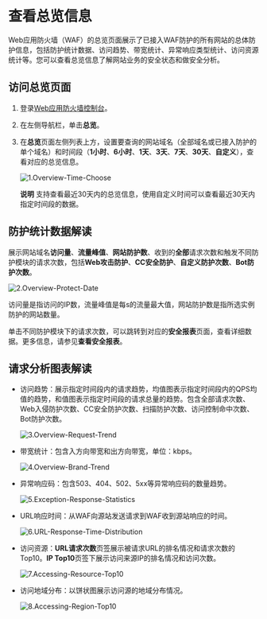 # 查看总览信息

Web应用防火墙（WAF）的总览页面展示了已接入WAF防护的所有网站的总体防护信息，包括防护统计数据、访问趋势、带宽统计、异常响应类型统计、访问资源统计等。您可以查看总览信息了解网站业务的安全状态和做安全分析。

## 访问总览页面

1. 登录[Web应用防火墙控制台](https://cloudwaf-console.jdcloud.com/overview/business)。

2. 在左侧导航栏，单击**总览**。

3. 在**总览**页面左侧列表上方，设置要查询的网站域名（全部域名或已接入防护的单个域名）和时间段（**1小时**、**6小时**、**1天**、**3天**、**7天**、**30天**、**自定义**），查看对应的总览信息。

   ![1.Overview-Time-Choose](D:\wangxuejiao17\Desktop\WAF帮助文档\2、防护统计\image\1.Overview-Time-Choose.png)

   **说明** 支持查看最近30天内的总览信息，使用自定义时间可以查看最近30天内指定时间段的数据。

## 防护统计数据解读

展示网站域名**访问量**、**流量峰值**、**网站防护数**、收到的**全部**请求次数和触发不同防护模块的请求次数，包括**Web攻击防护**、**CC安全防护**、**自定义防护次数**、**Bot防护次数**。

![2.Overview-Protect-Date](D:\wangxuejiao17\Desktop\WAF帮助文档\2、防护统计\image\2.Overview-Protect-Date.png)

访问量是指访问的IP数，流量峰值是每s的流量最大值，网站防护数是指所选实例防护的网站数量。

单击不同防护模块下的请求次数，可以跳转到对应的**安全报表**页面，查看详细数据。更多信息，请参见**查看安全报表**。

## 请求分析图表解读

- 访问趋势：展示指定时间段内的请求趋势，均值图表示指定时间段内的QPS均值的趋势，和值图表示指定时间段的请求总量的趋势。包含全部请求次数、Web入侵防护次数、CC安全防护次数、扫描防护次数、访问控制命中次数、Bot防护次数。

  ![3.Overview-Request-Trend](D:\wangxuejiao17\Desktop\WAF帮助文档\2、防护统计\image\3.Overview-Request-Trend.png)

- 带宽统计：包含入方向带宽和出方向带宽，单位：kbps。

  ![4.Overview-Brand-Trend](D:\wangxuejiao17\Desktop\WAF帮助文档\2、防护统计\image\4.Overview-Brand-Trend.png)

- 异常响应码：包含503、404、502、5xx等异常响应码的数量趋势。

  ![5.Exception-Response-Statistics](D:\wangxuejiao17\Desktop\WAF帮助文档\2、防护统计\image\5.Exception-Response-Statistics.png)

- URL响应时间：从WAF向源站发送请求到WAF收到源站响应的时间。

  ![6.URL-Response-Time-Distribution](D:\wangxuejiao17\Desktop\WAF帮助文档\2、防护统计\image\6.URL-Response-Time-Distribution.png)

- 访问资源：**URL请求次数**页签展示被请求URL的排名情况和请求次数的Top10。**IP Top10**页签下展示访问来源IP的排名情况和访问次数。

  ![7.Accessing-Resource-Top10](D:\wangxuejiao17\Desktop\WAF帮助文档\2、防护统计\image\7.Accessing-Resource-Top10.png)

- 访问地域分布：以饼状图展示访问源的地域分布情况。

  ![8.Accessing-Region-Top10](D:\wangxuejiao17\Desktop\WAF帮助文档\2、防护统计\image\8.Accessing-Region-Top10.png)

  

  